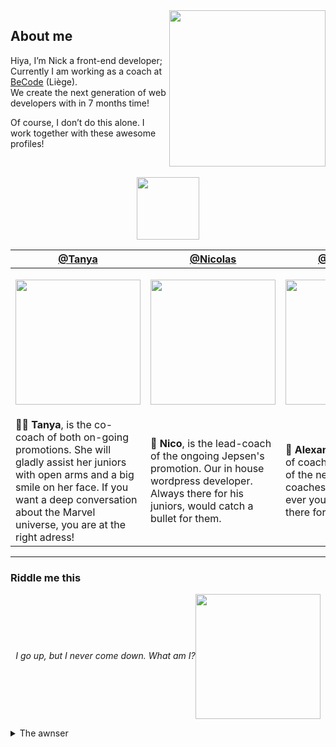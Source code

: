 <img align='right' src='https://i.imgur.com/MDbMxNH.png' width='250'>


## About me

Hiya, I’m Nick a front-end developer; Currently I am working as a coach at  [BeCode](https://becode.org/) (Liège).  
We create the next generation of web developers with in 7 months time!

Of course, I don’t do this alone. I work together with these awesome profiles!

<br>

<p align="center"><img src="https://i.imgur.com/6TrPlQ0.png" width="100"></p>


|[@Tanya](https://github.com/Tanya-Amber-L)|[@Nicolas](https://github.com/NicolasJamar)|[@Alexandre](https://github.com/pixeline)|
|------|------|------|
|<a href="https://github.com/Tanya-Amber-L"><p align="center"><img width="200" src="https://avatars.githubusercontent.com/u/71388306?v=4"></p></a>|<a href="https://github.com/NicolasJamar"><p align="center"><img width="200" src="https://avatars1.githubusercontent.com/u/32648286?s=400&u=979bb8a7ffad6962ba723ff9c4c53283c418ac78&v=4"></p></a>|<a align="center" href="https://github.com/pixeline"><p align="center"><img width="200" src="https://avatars0.githubusercontent.com/u/393415?s=400&u=104a368c2b3823f42fe6aa37a664bf7aa95d1d25&v=4"></p></a>|
|🕵️‍♀️ **Tanya**, is the co-coach of both on-going promotions. She will gladly assist her juniors with open arms and a big smile on her face. If you want a deep conversation about the Marvel universe, you are at the right adress!|🤵 **Nico**, is the lead-coach of the ongoing Jepsen's promotion. Our in house wordpress developer. Always there for his juniors, would catch a bullet for them.| 🚀 **Alexandre**, is the Coach of coaches. He takes care of the needs of the coaches + Juniors! When ever you need help, he is there for you.



---
### Riddle me this

<p align="center"><em>I go up, but I never come down. What am I?</em><img align="center" src="https://i.imgur.com/N3lj2eq.png" width="200"></p>

  <details>
    <summary>The awnser</summary>
  Your age! 
  </details>

